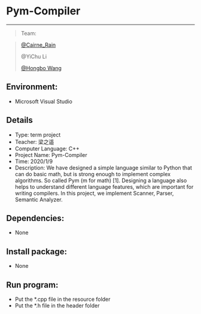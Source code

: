 # Pym-Compiler

-----

>  Team: 

>  [@Cairne_Rain](https://github.com/CairneRain)
>
>  @YiChu Li
>
>  [@Hongbo Wang ](https://github.com/BOBWang1117) 
>
>  

## **Environment:**

- Microsoft Visual Studio

  

## **Details**

- Type: term project
- Teacher: 梁之遥
- Computer Language: C++
- Project Name: Pym-Compiler
- Time: 2020/1/9
- Description: We have designed a simple language similar to Python that can do basic math, but is strong enough to implement complex algorithms. So called Pym (m for math) [1]. Designing a language also helps to understand different language features, which are important for writing compilers. In this project, we implement Scanner, Parser, Semantic Analyzer.

## **Dependencies:** 

- None



## **Install package:**

- None




## **Run program:**

- Put the *.cpp file in the resource folder
- Put the *.h file in the header folder





